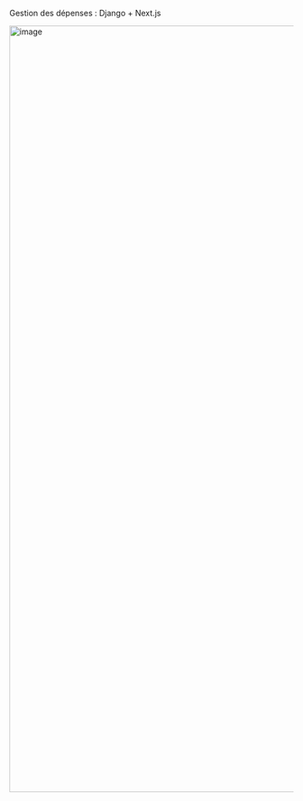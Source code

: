 Gestion des dépenses : Django + Next.js

<img width="2498" height="1358" alt="image" src="https://github.com/user-attachments/assets/96c147c2-f710-4e2a-b2c3-5c1a338c477c" />
